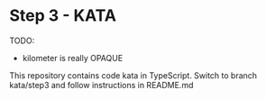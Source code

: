 # Step 3 - KATA

TODO:

- kilometer is really OPAQUE

This repository contains code kata in TypeScript. Switch to branch kata/step3 and follow instructions in README.md
